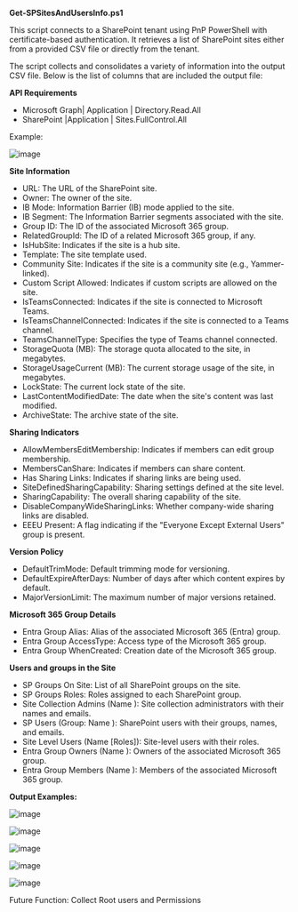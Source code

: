 

**Get-SPSitesAndUsersInfo.ps1**

This script connects to a SharePoint tenant using PnP PowerShell with certificate-based authentication.  It retrieves a list of SharePoint sites either from a provided CSV file or directly from the tenant. 

The script collects and consolidates a variety of information into the output CSV file. Below is the list of columns that are included the output file:


**API Requirements**

- Microsoft Graph| Application |  Directory.Read.All 
- SharePoint |Application | Sites.FullControl.All

Example:

![image](https://github.com/user-attachments/assets/be97b24e-f6c6-470e-9b3e-05666159a4c0)


**Site Information**
- URL: The URL of the SharePoint site.
- Owner: The owner of the site.
- IB Mode: Information Barrier (IB) mode applied to the site.
- IB Segment: The Information Barrier segments associated with the site.
- Group ID: The ID of the associated Microsoft 365 group.
- RelatedGroupId: The ID of a related Microsoft 365 group, if any.
- IsHubSite: Indicates if the site is a hub site.
- Template: The site template used.
- Community Site: Indicates if the site is a community site (e.g., Yammer-linked).
- Custom Script Allowed: Indicates if custom scripts are allowed on the site.
- IsTeamsConnected: Indicates if the site is connected to Microsoft Teams.
- IsTeamsChannelConnected: Indicates if the site is connected to a Teams channel.
- TeamsChannelType: Specifies the type of Teams channel connected.
- StorageQuota (MB): The storage quota allocated to the site, in megabytes.
- StorageUsageCurrent (MB): The current storage usage of the site, in megabytes.
- LockState: The current lock state of the site.
- LastContentModifiedDate: The date when the site's content was last modified.
- ArchiveState: The archive state of the site.

**Sharing Indicators**
- AllowMembersEditMembership: Indicates if members can edit group membership.
- MembersCanShare: Indicates if members can share content.
- Has Sharing Links: Indicates if sharing links are being used.
- SiteDefinedSharingCapability: Sharing settings defined at the site level.
- SharingCapability: The overall sharing capability of the site.
- DisableCompanyWideSharingLinks: Whether company-wide sharing links are disabled.
- EEEU Present: A flag indicating if the "Everyone Except External Users" group is present.
  
 **Version Policy**
- DefaultTrimMode: Default trimming mode for versioning.
- DefaultExpireAfterDays: Number of days after which content expires by default.
- MajorVersionLimit: The maximum number of major versions retained.

**Microsoft 365 Group Details**
- Entra Group Alias: Alias of the associated Microsoft 365 (Entra) group.
- Entra Group AccessType: Access type of the Microsoft 365 group.
- Entra Group WhenCreated: Creation date of the Microsoft 365 group.

**Users and groups in the Site**
- SP Groups On Site: List of all SharePoint groups on the site.
- SP Groups Roles: Roles assigned to each SharePoint group.
- Site Collection Admins (Name <Email>): Site collection administrators with their names and emails.
- SP Users (Group: Name <Email>): SharePoint users with their groups, names, and emails.
- Site Level Users (Name <Email> [Roles]): Site-level users with their roles.
- Entra Group Owners (Name <Email>): Owners of the associated Microsoft 365 group.
- Entra Group Members (Name <Email>): Members of the associated Microsoft 365 group.


  
**Output Examples:**

![image](https://github.com/user-attachments/assets/de35fea2-496f-4831-bb1f-a626808e6269)

![image](https://github.com/user-attachments/assets/80fc90c2-dab6-4f39-8866-6377ff2894e4)

![image](https://github.com/user-attachments/assets/d643448d-8bbc-4ec5-85cb-de08301332e5)

![image](https://github.com/user-attachments/assets/9dccd5f1-1977-4e16-b1b4-e305153a9560)

![image](https://github.com/user-attachments/assets/1b04cdd8-f14b-4011-ad20-7c794a175412)


Future Function:
Collect Root users and Permissions


